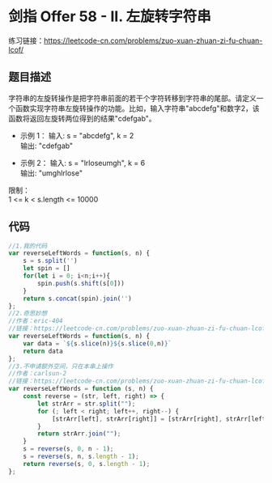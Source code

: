 # 剑指 Offer 58 - II. 左旋转字符串
练习链接：https://leetcode-cn.com/problems/zuo-xuan-zhuan-zi-fu-chuan-lcof/

## 题目描述
字符串的左旋转操作是把字符串前面的若干个字符转移到字符串的尾部。请定义一个函数实现字符串左旋转操作的功能。比如，输入字符串"abcdefg"和数字2，该函数将返回左旋转两位得到的结果"cdefgab"。  

* 示例 1：
输入: s = "abcdefg", k = 2  
输出: "cdefgab"  

* 示例 2：
输入: s = "lrloseumgh", k = 6  
输出: "umghlrlose"  

限制：  
1 <= k < s.length <= 10000  

## 代码
```javascript
//1.我的代码
var reverseLeftWords = function(s, n) {
    s = s.split('')
    let spin = []
    for(let i = 0; i<n;i++){
        spin.push(s.shift(s[0]))
    }
    return s.concat(spin).join('')
};
//2.奇思妙想
//作者：eric-404
//链接：https://leetcode-cn.com/problems/zuo-xuan-zhuan-zi-fu-chuan-lcof/solution/ru-guo-zhao-nu-peng-you-ye-neng-zhe-yao-b4mao/
var reverseLeftWords = function(s, n) {
    var data = `${s.slice(n)}${s.slice(0,n)}`
    return data
};
//3.不申请额外空间，只在本串上操作
//作者：carlsun-2
//链接：https://leetcode-cn.com/problems/zuo-xuan-zhuan-zi-fu-chuan-lcof/solution/dai-ma-sui-xiang-lu-dai-ni-gao-ding-zuo-vs2oc/
var reverseLeftWords = function (s, n) {
    const reverse = (str, left, right) => {
        let strArr = str.split("");
        for (; left < right; left++, right--) {
            [strArr[left], strArr[right]] = [strArr[right], strArr[left]];
        }
        return strArr.join("");
    }
    s = reverse(s, 0, n - 1);
    s = reverse(s, n, s.length - 1);
    return reverse(s, 0, s.length - 1);
};
```